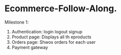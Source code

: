 # Ecommerce-Follow-Along.
Milestone 1:
1. Authentication: login logout signup
2. Product page: Displays all th eproducts
3. Orders page: Shwos orders for each user
4. Payment gateway
